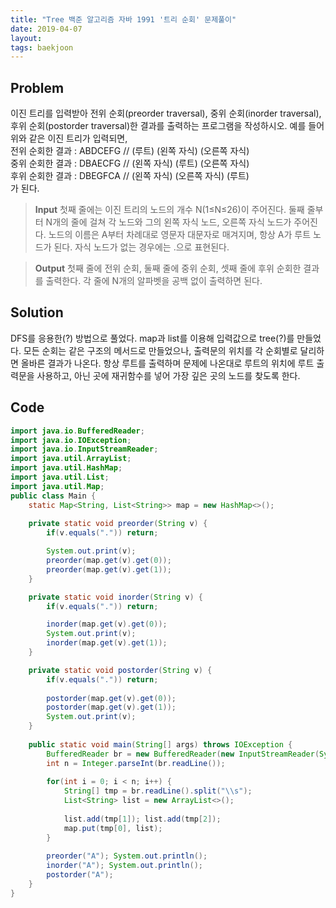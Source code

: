 ```yaml
---
title: "Tree 백준 알고리즘 자바 1991 '트리 순회' 문제풀이"
date: 2019-04-07
layout:
tags: baekjoon
---
```



## Problem
이진 트리를 입력받아 전위 순회(preorder traversal), 중위 순회(inorder traversal), 후위 순회(postorder traversal)한 결과를 출력하는 프로그램을 작성하시오.
예를 들어 위와 같은 이진 트리가 입력되면,
<br>
 전위 순회한 결과 : ABDCEFG // (루트) (왼쪽 자식) (오른쪽 자식)<br>
 중위 순회한 결과 : DBAECFG // (왼쪽 자식) (루트) (오른쪽 자식)<br>
 후위 순회한 결과 : DBEGFCA // (왼쪽 자식) (오른쪽 자식) (루트)<br>
가 된다.

> <b>Input</b>
첫째 줄에는 이진 트리의 노드의 개수 N(1≤N≤26)이 주어진다. 둘째 줄부터 N개의 줄에 걸쳐 각 노드와 그의 왼쪽 자식 노드, 오른쪽 자식 노드가 주어진다. 노드의 이름은 A부터 차례대로 영문자 대문자로 매겨지며, 항상 A가 루트 노드가 된다. 자식 노드가 없는 경우에는 .으로 표현된다.

> <b>Output</b>
첫째 줄에 전위 순회, 둘째 줄에 중위 순회, 셋째 줄에 후위 순회한 결과를 출력한다. 각 줄에 N개의 알파벳을 공백 없이 출력하면 된다.


## Solution
DFS를 응용한(?) 방법으로 풀었다. map과 list를 이용해 입력값으로 tree(?)를 만들었다. 모든 순회는 같은 구조의 메서드로 만들었으나, 출력문의 위치를 각 순회별로 달리하면 올바른 결과가 나온다.
항상 루트를 출력하며 문제에 나온대로 루트의 위치에 루트 출력문을 사용하고, 아닌 곳에 재귀함수를 넣어 가장 깊은 곳의 노드를 찾도록 한다.


## Code
```java
import java.io.BufferedReader;
import java.io.IOException;
import java.io.InputStreamReader;
import java.util.ArrayList;
import java.util.HashMap;
import java.util.List;
import java.util.Map;
public class Main {	 	
	static Map<String, List<String>> map = new HashMap<>();
	
	private static void preorder(String v) {
		if(v.equals(".")) return;

		System.out.print(v);
		preorder(map.get(v).get(0));
		preorder(map.get(v).get(1));
	}

	private static void inorder(String v) {
		if(v.equals(".")) return;

		inorder(map.get(v).get(0));
		System.out.print(v);
		inorder(map.get(v).get(1));
	}

	private static void postorder(String v) {
		if(v.equals(".")) return;
		
		postorder(map.get(v).get(0));
		postorder(map.get(v).get(1));
		System.out.print(v);
	}
	
	public static void main(String[] args) throws IOException {
		BufferedReader br = new BufferedReader(new InputStreamReader(System.in));
		int n = Integer.parseInt(br.readLine());
		 
		for(int i = 0; i < n; i++) {
			String[] tmp = br.readLine().split("\\s");
			List<String> list = new ArrayList<>();
			
			list.add(tmp[1]); list.add(tmp[2]);
			map.put(tmp[0], list);
		}
		
		preorder("A"); System.out.println(); 
		inorder("A"); System.out.println(); 
		postorder("A"); 
	}
}
```
